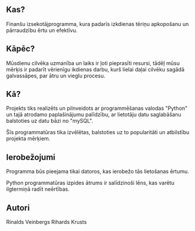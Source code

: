 ## Kas?

Finanšu izsekotājprogramma, kura padarīs izkdienas tēriņu apkopošanu un pārraudzību ērtu un efektīvu.

   


  
## Kāpēc?

Mūsdienu cilvēka uzmanība un laiks ir ļoti pieprasīti resursi, tādēļ mūsu mērķis ir padarīt vērienīgu ikdienas darbu, kurš lielai daļai cilvēku sagādā galvassāpes, par ātru un vieglu procesu.
## Kā?

Projekts tiks realizēts un pilnveidots ar programmēšanas valodas "Python" un tajā atrodamo paplašinājumu palīdzību, ar lietotāju datu saglabāšanu balstoties uz datu bāzi no "mySQL".

Šīs programmatūras tika izvēlētas, balstoties uz to popularitāti un atbilstību projekta mērķiem.

## Ierobežojumi

Programma būs pieejama tikai datoros, kas ierobežo tās lietošanas ērtumu.

Python programmatūras izpides ātrums ir salīdzinoši lēns, kas varētu ilgtermiņā radīt neērtības.

## Autori

Rinalds Veinbergs
Rihards Krusts

